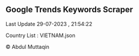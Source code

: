

## Google Trends Keywords Scraper 
 
Last Update 29-07-2023 , 21:54:22

Country List :
VIETNAM.json



© Abdul Muttaqin 
